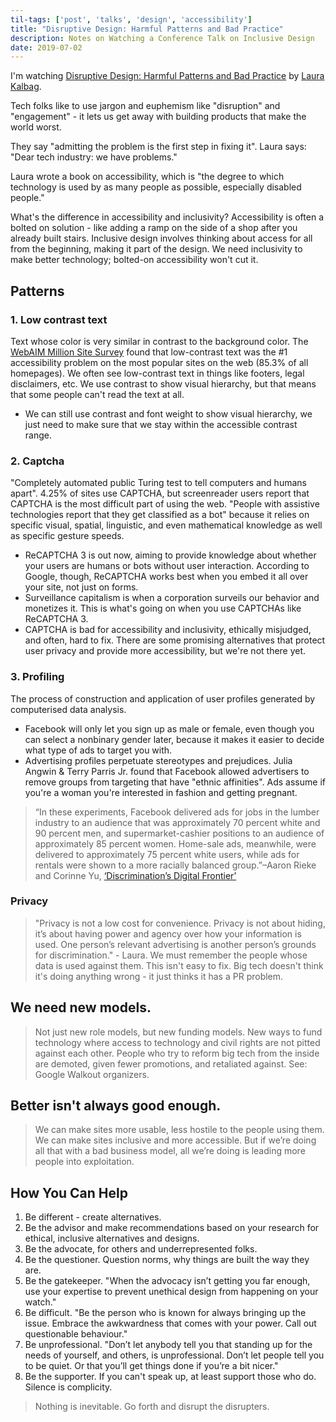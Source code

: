 ```yaml
---
til-tags: ['post', 'talks', 'design', 'accessibility']
title: "Disruptive Design: Harmful Patterns and Bad Practice"
description: Notes on Watching a Conference Talk on Inclusive Design
date: 2019-07-02
---
```


I'm watching [Disruptive Design: Harmful Patterns and Bad Practice](https://noti.st/laurakalbag/6WyKNZ#sO4Iy5y) by [Laura Kalbag](https://noti.st/laurakalbag).

Tech folks like to use jargon and euphemism like "disruption" and "engagement" - it lets us get away with building products that make the world worst. 

They say "admitting the problem is the first step in fixing it". Laura says: "Dear tech industry: we have problems."

Laura wrote a book on accessibility, which is "the degree to which technology is used by as many people as possible, especially disabled people."

What's the difference in accessibility and inclusivity? Accessibility is often a bolted on solution - like adding a ramp on the side of a shop after you already built stairs. Inclusive design involves thinking about access for all from the beginning, making it part of the design. We need inclusivity to make better technology; bolted-on accessibility won't cut it.

## Patterns 
### 1. Low contrast text 
Text whose color is very similar in contrast to the background color. The [WebAIM Million Site Survey](https://webaim.org/projects/million/) found that low-contrast text was the #1 accessibility problem on the most popular sites on the web (85.3% of all homepages). We often see low-contrast text in things like footers, legal disclaimers, etc. We use contrast to show visual hierarchy, but that means that some people can't read the text at all. 
 - We can still use contrast and font weight to show visual hierarchy, we just need to make sure that we stay within the accessible contrast range. 
 
### 2. Captcha
"Completely automated public Turing test to tell computers and humans apart". 4.25% of sites use CAPTCHA, but screenreader users report that CAPTCHA is the most difficult part of using the web. "People with assistive technologies report that they get classified as a bot" because it relies on specific visual, spatial, linguistic, and even mathematical knowledge as well as specific gesture speeds.
 - ReCAPTCHA 3 is out now, aiming to provide knowledge about whether your users are humans or bots without user interaction. According to Google, though, ReCAPTCHA works best when you embed it all over your site, not just on forms. 
  - Surveillance capitalism is when a corporation surveils our behavior and monetizes it. This is what's going on when you use CAPTCHAs like ReCAPTCHA 3. 
 - CAPTCHA is bad for accessibility and inclusivity, ethically misjudged, and often, hard to fix. There are some promising alternatives that protect user privacy and provide more accessibility, but we're not there yet. 

### 3. Profiling
The process of construction and application of user profiles generated by computerised data analysis. 
 - Facebook will only let you sign up as male or female, even though you can select a nonbinary gender later, because it makes it easier to decide what type of ads to target you with. 
 - Advertising profiles perpetuate stereotypes and prejudices. Julia Angwin & Terry Parris Jr. found that Facebook allowed advertisers to remove groups from targeting that have "ethnic affinities". Ads assume if you're a woman you're interested in fashion and getting pregnant. 
> “In these experiments, Facebook delivered ads for jobs in the lumber industry to an audience that was approximately 70 percent white and 90 percent men, and supermarket-cashier positions to an audience of approximately 85 percent women. Home-sale ads, meanwhile, were delivered to approximately 75 percent white users, while ads for rentals were shown to a more racially balanced group.”–Aaron Rieke and Corinne Yu, [‘Discrimination’s Digital Frontier’](https://www.theatlantic.com/ideas/archive/2019/04/facebook-targeted-marketing-perpetuates-discrimination/587059/)

### Privacy
> "Privacy is not a low cost for convenience. Privacy is not about hiding, it’s about having power and agency over how your information is used. One person’s relevant advertising is another person’s grounds for discrimination." - Laura. 
We must remember the people whose data is used against them. This isn't easy to fix. Big tech doesn't think it's doing anything wrong - it just thinks it has a PR problem. 

## We need new models.
> Not just new role models, but new funding models. New ways to fund technology where access to technology and civil rights are not pitted against each other.
People who try to reform big tech from the inside are demoted, given fewer promotions, and retaliated against. See: Google Walkout organizers. 

## Better isn't always good enough. 
> We can make sites more usable, less hostile to the people using them. We can make sites inclusive and more accessible. But if we’re doing all that with a bad business model, all we’re doing is leading more people into exploitation.

## How You Can Help
1. Be different - create alternatives. 
2. Be the advisor and make recommendations based on your research for ethical, inclusive alternatives and designs.
3. Be the advocate, for others and underrepresented folks.
4. Be the questioner. Question norms, why things are built the way they are.
5. Be the gatekeeper. "When the advocacy isn’t getting you far enough, use your expertise to prevent unethical design from happening on your watch."
6. Be difficult. "Be the person who is known for always bringing up the issue. Embrace the awkwardness that comes with your power. Call out questionable behaviour."
7. Be unprofessional. "Don’t let anybody tell you that standing up for the needs of yourself, and others, is unprofessional. Don’t let people tell you to be quiet. Or that you’ll get things done if you’re a bit nicer." 
8. Be the supporter. If you can't speak up, at least support those who do. Silence is complicity.

> Nothing is inevitable. Go forth and disrupt the disrupters. 